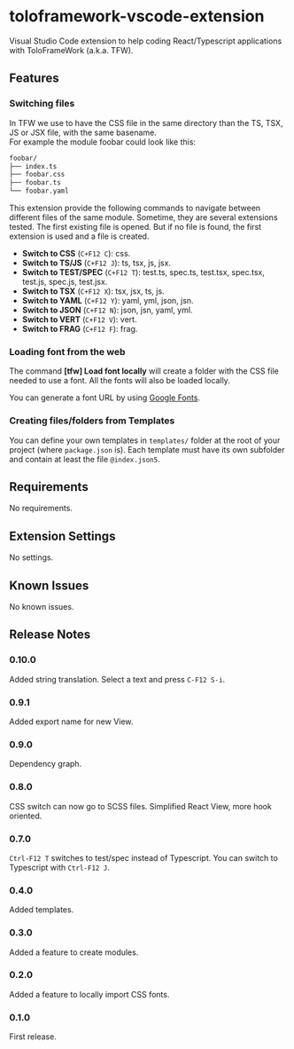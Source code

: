 # toloframework-vscode-extension

Visual Studio Code extension to help coding React/Typescript applications with ToloFrameWork (a.k.a. TFW).

## Features

### Switching files

In TFW we use to have the CSS file in the same directory
than the TS, TSX, JS or JSX file, with the same basename.  
For example the module foobar could look like this:

```bash
foobar/
├── index.ts
├── foobar.css
├── foobar.ts
└── foobar.yaml
```

This extension provide the following commands to navigate
between different files of the same module.
Sometime, they are several extensions tested.
The first existing file is opened. But if no file is found, the first
extension is used and a file is created.

* __Switch to CSS__ (`C+F12 C`): css.
* __Switch to TS/JS__ (`C+F12 J`): ts, tsx, js, jsx.
* __Switch to TEST/SPEC__ (`C+F12 T`): test.ts, spec.ts, test.tsx, spec.tsx, test.js, spec.js, test.jsx.
* __Switch to TSX__ (`C+F12 X`): tsx, jsx, ts, js.
* __Switch to YAML__ (`C+F12 Y`): yaml, yml, json, jsn.
* __Switch to JSON__ (`C+F12 N`): json, jsn, yaml, yml.
* __Switch to VERT__ (`C+F12 V`): vert.
* __Switch to FRAG__ (`C+F12 F`): frag.

### Loading font from the web

The command __[tfw] Load font locally__ will create a folder
with the CSS file needed to use a font.
All the fonts will also be loaded locally.

You can generate a font URL by using
[Google Fonts](https://fonts.google.com).

### Creating files/folders from Templates

You can define your own templates in `templates/` folder at the root of your project (where `package.json` is).
Each template must have its own subfolder and contain at least the file `@index.json5`.



## Requirements

No requirements.

## Extension Settings

No settings.

## Known Issues

No known issues.

## Release Notes

### 0.10.0

Added string translation. Select a text and press `C-F12 S-i`.

### 0.9.1

Added export name for new View.

### 0.9.0

Dependency graph.

### 0.8.0

CSS switch can now go to SCSS files.
Simplified React View, more hook oriented.

### 0.7.0

`Ctrl-F12 T` switches to test/spec instead of Typescript.
You can switch to Typescript with `Ctrl-F12 J`.

### 0.4.0

Added templates.

### 0.3.0

Added a feature to create modules.

### 0.2.0

Added a feature to locally import CSS fonts.

### 0.1.0

First release.

